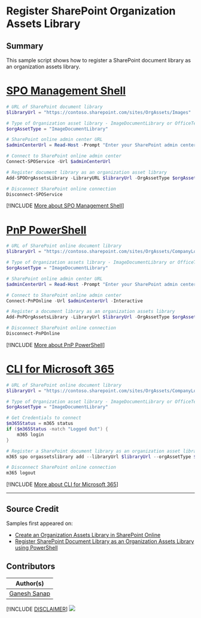 

# Register SharePoint Organization Assets Library

## Summary

This sample script shows how to register a SharePoint document library as an organization assets library.

# [SPO Management Shell](#tab/spoms-ps)

```powershell
# URL of SharePoint document library
$libraryUrl = "https://contoso.sharepoint.com/sites/OrgAssets/Images"

# Type of Organization asset library - ImageDocumentLibrary or OfficeTemplateLibrary
$orgAssetType = "ImageDocumentLibrary"

# SharePoint online admin center URL
$adminCenterUrl = Read-Host -Prompt "Enter your SharePoint admin center site URL (e.g https://contoso-admin.sharepoint.com/)"

# Connect to SharePoint online admin center
Connect-SPOService -Url $adminCenterUrl

# Register document library as an organization asset library
Add-SPOOrgAssetsLibrary -LibraryURL $libraryUrl -OrgAssetType $orgAssetType

# Disconnect SharePoint online connection
Disconnect-SPOService
```

[!INCLUDE [More about SPO Management Shell](../../docfx/includes/MORE-SPOMS.md)]

# [PnP PowerShell](#tab/pnpps)

```powershell
# URL of SharePoint online document library
$libraryUrl = "https://contoso.sharepoint.com/sites/OrgAssets/CompanyLogos"

# Type of Organization assets library - ImageDocumentLibrary or OfficeTemplateLibrary
$orgAssetType = "ImageDocumentLibrary"

# SharePoint online admin center URL
$adminCenterUrl = Read-Host -Prompt "Enter your SharePoint admin center site URL (e.g https://contoso-admin.sharepoint.com/)"

# Connect to SharePoint online admin center
Connect-PnPOnline -Url $adminCenterUrl -Interactive

# Register a document library as an organization assets library
Add-PnPOrgAssetsLibrary -LibraryUrl $libraryUrl -OrgAssetType $orgAssetType

# Disconnect SharePoint online connection
Disconnect-PnPOnline
```

[!INCLUDE [More about PnP PowerShell](../../docfx/includes/MORE-PNPPS.md)]

# [CLI for Microsoft 365](#tab/cli-m365-ps)

```powershell
# URL of SharePoint online document library
$libraryUrl = "https://contoso.sharepoint.com/sites/OrgAssets/CompanyLogos"

# Type of Organization asset library - ImageDocumentLibrary or OfficeTemplateLibrary
$orgAssetType = "ImageDocumentLibrary"

# Get Credentials to connect
$m365Status = m365 status
if ($m365Status -match "Logged Out") {
    m365 login
}

# Register a SharePoint document library as an organization asset library
m365 spo orgassetslibrary add --libraryUrl $libraryUrl --orgAssetType $orgAssetType

# Disconnect SharePoint online connection
m365 logout
```

[!INCLUDE [More about CLI for Microsoft 365](../../docfx/includes/MORE-CLIM365.md)]

***

## Source Credit

Samples first appeared on:

- [Create an Organization Assets Library in SharePoint Online](https://ganeshsanapblogs.wordpress.com/2024/01/30/create-an-organization-assets-library-in-sharepoint-online/)
- [Register SharePoint Document Library as an Organization Assets Library using PowerShell](https://ganeshsanapblogs.wordpress.com/2024/02/03/register-sharepoint-document-library-as-an-organization-assets-library-using-powershell/)

## Contributors

| Author(s) |
|-----------|
| [Ganesh Sanap](https://ganeshsanapblogs.wordpress.com/) |

[!INCLUDE [DISCLAIMER](../../docfx/includes/DISCLAIMER.md)]
<img src="https://m365-visitor-stats.azurewebsites.net/script-samples/scripts/spo-register-org-assets-library" aria-hidden="true" />
